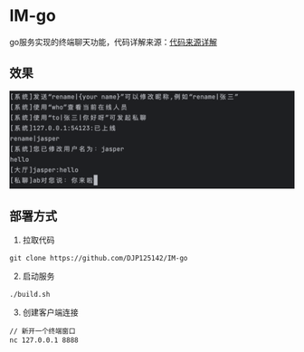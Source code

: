 # IM-go
go服务实现的终端聊天功能，代码详解来源：[代码来源详解](https://cloud.tencent.com/developer/article/2191346 "代码来源详解")

## 效果
![term-chat.png](term-chat.png)

## 部署方式
1. 拉取代码
```
git clone https://github.com/DJP125142/IM-go
```
2. 启动服务
```
./build.sh
```
3. 创建客户端连接
```
// 新开一个终端窗口
nc 127.0.0.1 8888
```